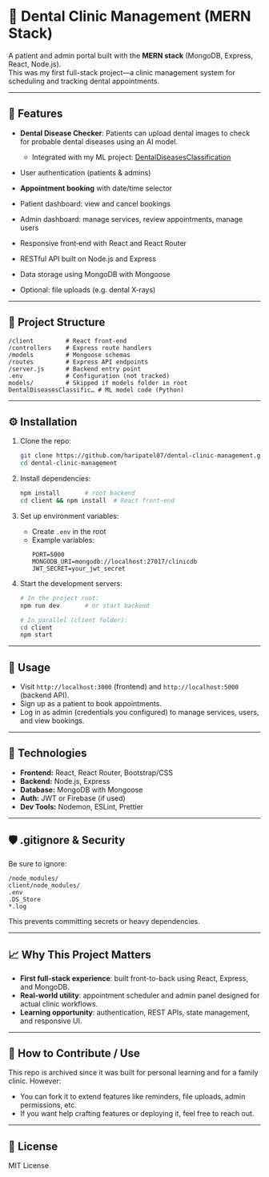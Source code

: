 
# 🦷 Dental Clinic Management (MERN Stack)

A patient and admin portal built with the **MERN stack** (MongoDB, Express, React, Node.js).  
This was my first full-stack project—a clinic management system for scheduling and tracking dental appointments.

---

## 🌟 Features

- **Dental Disease Checker**: Patients can upload dental images to check for probable dental diseases using an AI model.
  - Integrated with my ML project: [DentalDiseasesClassification](https://github.com/haripatel07/DentalDiseasesClassification)


- User authentication (patients & admins)
- **Appointment booking** with date/time selector
- Patient dashboard: view and cancel bookings
- Admin dashboard: manage services, review appointments, manage users
- Responsive front‑end with React and React Router
- RESTful API built on Node.js and Express
- Data storage using MongoDB with Mongoose
- Optional: file uploads (e.g. dental X‑rays)

---

## 📂 Project Structure

```
/client         # React front-end
/controllers    # Express route handlers
/models         # Mongoose schemas
/routes         # Express API endpoints
/server.js      # Backend entry point
.env            # Configuration (not tracked)
models/         # Skipped if models folder in root
DentalDiseasesClassific… # ML model code (Python)
```

---

## ⚙️ Installation

1. Clone the repo:
   ```bash
   git clone https://github.com/haripatel07/dental-clinic-management.git
   cd dental-clinic-management
   ```

2. Install dependencies:
   ```bash
   npm install       # root backend
   cd client && npm install  # React front-end
   ```

3. Set up environment variables:
   - Create `.env` in the root
   - Example variables:
     ```
     PORT=5000
     MONGODB_URI=mongodb://localhost:27017/clinicdb
     JWT_SECRET=your_jwt_secret
     ```

4. Start the development servers:
   ```bash
   # In the project root:
   npm run dev       # or start backend

   # In parallel (client folder):
   cd client
   npm start
   ```

---

## 🚀 Usage

- Visit `http://localhost:3000` (frontend) and `http://localhost:5000` (backend API).
- Sign up as a patient to book appointments.
- Log in as admin (credentials you configured) to manage services, users, and view bookings.

---

## 🧪 Technologies

- **Frontend:** React, React Router, Bootstrap/CSS  
- **Backend:** Node.js, Express  
- **Database:** MongoDB with Mongoose  
- **Auth:** JWT or Firebase (if used)  
- **Dev Tools:** Nodemon, ESLint, Prettier

---

## 🛡 .gitignore & Security

Be sure to ignore:

```
/node_modules/
client/node_modules/
.env
.DS_Store
*.log
```

This prevents committing secrets or heavy dependencies.

---

## 📈 Why This Project Matters

- **First full-stack experience**: built front-to-back using React, Express, and MongoDB.
- **Real-world utility**: appointment scheduler and admin panel designed for actual clinic workflows.
- **Learning opportunity**: authentication, REST APIs, state management, and responsive UI.

---

## 👏 How to Contribute / Use

This repo is archived since it was built for personal learning and for a family clinic. However:

- You can fork it to extend features like reminders, file uploads, admin permissions, etc.
- If you want help crafting features or deploying it, feel free to reach out.

---

## 📄 License

MIT License
